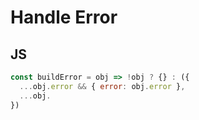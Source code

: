 # Handle Error
## JS

```js
const buildError = obj => !obj ? {} : ({
  ...obj.error && { error: obj.error },
  ...obj.
})
```
